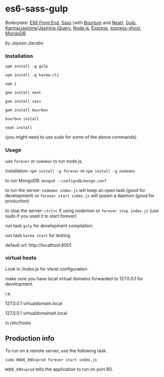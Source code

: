# es6-sass-gulp
Boilerplate: [ES6 Front End](http://es6-features.org/), [Sass](http://sass-lang.com/) (with [Bourbon](http://bourbon.io/) and [Neat](http://neat.bourbon.io/)), [Gulp](http://gulpjs.com/), [Karma/Jasmine](https://www.npmjs.com/package/karma-jasmine)/[Jasmine jQuery](https://github.com/bessdsv/karma-jasmine-jquery), [Node.js](https://nodejs.org/en/), [Express](http://expressjs.com/), [express-vhost](https://www.npmjs.com/package/express-vhost), [MongoDB](https://www.mongodb.org/)

_by Jayson Jacobs_

### Installation

`npm install -g gulp`

`npm install -g karma-cli`

`npm i`

`gem install neat`

`gem install sass`

`gem install bourbon`

`bourbon install`

`neat install`

(you might need to use sudo for some of the above commands)

### Usage

use `forever` or `nodemon` to run node.js.

installation:
`npm install -g forever` or
`npm install -g nodemon`

to run MongoDB:
`mongod --config=db/mongo.conf`

to run the server:
`nodemon index.js` will keep an open task (good for development) or
`forever start index.js` will spawn a daemon (good for production)

to stop the server:
`ctrl+c` if using nodemon or
`forever stop index.js` (use sudo if you used it to start forever)

run task `gulp` for development compilation.

run task `karma start` for testing.

default url: http://localhost:8001

### virtual hosts

Look in /index.js for vhost configuration.

make sure you have local virtual domains forwarded to 127.0.0.1 for development.

i.e.

127.0.0.1	virtualdomain.local

127.0.0.1	virtualdomainalt.local


in /etc/hosts

## Production info
To run on a remote server, use the following task.

`sudo NODE_ENV=prod forever start index.js`

`NODE_ENV=prod` tells the application to run on port 80.
